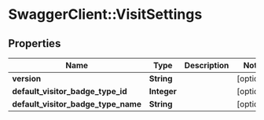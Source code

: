 # SwaggerClient::VisitSettings

## Properties
Name | Type | Description | Notes
------------ | ------------- | ------------- | -------------
**version** | **String** |  | [optional] 
**default_visitor_badge_type_id** | **Integer** |  | [optional] 
**default_visitor_badge_type_name** | **String** |  | [optional] 


